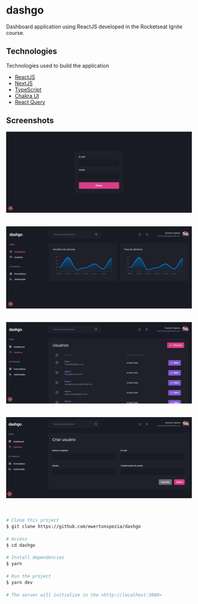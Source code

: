 # dashgo

Dashboard application using ReactJS developed in the Rocketseat Ignite course.

## Technologies

Technologies used to build the application

- [ReactJS](https://reactjs.org/)
- [NextJS](https://nextjs.org/)
- [TypeScript](https://www.typescriptlang.org/)
- [Chakra UI](https://chakra-ui.com/)
- [React Query](https://react-query.tanstack.com/)

## Screenshots

<div align="center" id="top"> 
  <img src="./public/images/login.png" alt="Login" />
</div>
<br/>
<br/>
<div align="center" id="top"> 
  <img src="./public/images/dashboard.png" alt="Dashboard" />
</div>
<br/>
<br/>
<div align="center" id="top"> 
  <img src="./public/images/users.png" alt="Users" />
</div>
<br/>
<br/>
<div align="center" id="top"> 
  <img src="./public/images/create-user.png" alt="Create User" />
</div>
<br/>
<br/>

```bash
# Clone this project
$ git clone https://github.com/ewertonspezia/dashgo

# Access
$ cd dashgo

# Install dependencies
$ yarn

# Run the project
$ yarn dev

# The server will initialize in the <http://localhost:3000>
```
